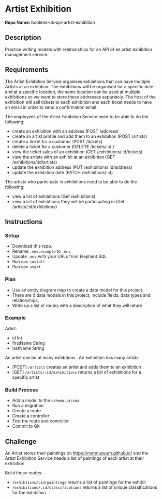 # Artist Exhibition

**Repo Name:** boolean-uk-api-artist-exhibition

## Description

Practice writing models with relationships for an API of an artist exhibition management service.

## Requirements

The Artist Exhibition Service organises exhibitions that can have multiple Artists at an exhibtion. The exhibitions will be organised for a specific date and at a specific location, the same location can be used at multiple exhibitions so we want to store these addresses separately. The host of the exhibition will sell tickets to each exhibition and each ticket needs to have an email in order to send a confirmation email.

The employees of the Artist Exhibition Service need to be able to do the following:

- create an exhibition with an address (POST /address)
- create an artist profile and add them to an exhibition (POST /artists)
- create a ticket for a customer (POST /tickets)
- delete a ticket for a customer (DELETE /tickets/:id )
- view the ticket sales of an exhibition (GET /exhibitions/:id/tickets)
- view the artists with an exhibit at an exhibition (GET /exhibitions/:id/artists)
- update the exhibition address (PUT /exhibitions/:id/address)
- update the exhibition date (PATCH /exhibitions/:id)

The artists who participate in exhibitions need to be able to do the following:

- view a list of exhibitions (Get /exhibitions)
- view a list of exhibtiions they will be participating in (Get /artists/:id/exhibitions)

## Instructions

### Setup

- Download this repo.
- Rename `.env.example` to `.env`
- Update `.env` with your URLs from Elephant SQL
- Run `npm install`
- Run `npm start`

### Plan

- Use an entity diagram map to create a data model for this project.
- There are 6 data models in this project; include fields, data types and relationships.
- Write up a list of routes with a description of what they will return.

### Example

Artist:

- id Int
- firstName String
- lastName String

An artist can be at many exhibtions : An exhibition has many artists

- [POST] `/artists` creates an artist and adds them to an exhibition
- [GET] `/artists/:id/exhibitions` returns a list of exhibitions for a specific artist

### Build Process

- Add a model to the `schema.prisma`
- Run a migration
- Create a route
- Create a controller
- Test the route and controller
- Commit to Git

## Challenge

An Artist stores their paintings on https://metmuseum.github.io/ and the Artist Exhibition Service needs a list of paintings of each artist at their exhibition.

Build these routes:

- `/exhibtions/:id/paintings` returns a list of paintings for the exhibit
- `/exhibitions/:id/classifications` returns a list of unique classifications for the exhibition
